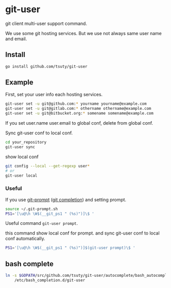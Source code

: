 # git-user

git client multi-user support command.

We use some git hosting services. But we use not always same user name and email. 


## Install

```bash
go install github.com/tsuty/git-user
```

## Example

First, set your user info each hosting services.

```bash
git-user set -u git@github.com:* yourname yourname@example.com
git-user set -u git@gitlab.com:* othername othername@example.com
git-user set -u git@bitbucket.org:* somename somename@example.com
```

If you set user.name user.email to global conf, delete from global conf.

Sync git-user conf to local conf.

```bash
cd your_repository
git-user sync
```

show local conf

```bash
git config --local --get-regexp user*
# or 
git-user local
```

### Useful

If you use
[git-prompt](https://github.com/git/git/blob/master/contrib/completion/git-prompt.sh) ([git completion](https://github.com/git/git/blob/master/contrib/completion))
and setting prompt.

```bash
source ~/.git-prompt.sh
PS1='[\u@\h \W$(__git_ps1 " (%s)")]\$ '  
```

Useful command `git-user prompt`.

this command show local conf for prompt. and sync git-user conf to local conf automatically.

```bash
PS1='[\u@\h \W$(__git_ps1 " (%s)")]$(git-user prompt)\$ '
```

## bash complete

```bash
ln -s $GOPATH/src/github.com/tsuty/git-user/autocomplete/bash_autocomplete \
    /etc/bash_completion.d/git-user
```

